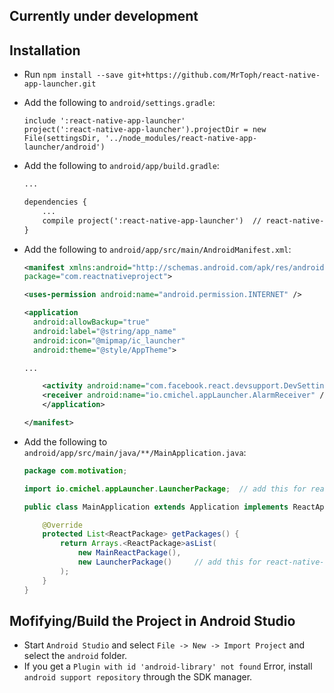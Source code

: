 ## Currently under development

## Installation
* Run `npm install --save git+https://github.com/MrToph/react-native-app-launcher.git`
* Add the following to `android/settings.gradle`:
    ```
    include ':react-native-app-launcher'
    project(':react-native-app-launcher').projectDir = new File(settingsDir, '../node_modules/react-native-app-launcher/android')
    ```

* Add the following to `android/app/build.gradle`:
    ```xml
    ...

    dependencies {
        ...
        compile project(':react-native-app-launcher')  // react-native-app-launcher
    }
    ```
* Add the following to `android/app/src/main/AndroidManifest.xml`:
    ```xml
    <manifest xmlns:android="http://schemas.android.com/apk/res/android"
    package="com.reactnativeproject">

    <uses-permission android:name="android.permission.INTERNET" />

    <application
      android:allowBackup="true"
      android:label="@string/app_name"
      android:icon="@mipmap/ic_launcher"
      android:theme="@style/AppTheme">

    ...

        <activity android:name="com.facebook.react.devsupport.DevSettingsActivity" />
        <receiver android:name="io.cmichel.appLauncher.AlarmReceiver" />   <!-- react-native-app-launcher -->
        </application>

    </manifest>
    ```
* Add the following to `android/app/src/main/java/**/MainApplication.java`:
    ```java
    package com.motivation;

    import io.cmichel.appLauncher.LauncherPackage;  // add this for react-native-app-launcher

    public class MainApplication extends Application implements ReactApplication {

        @Override
        protected List<ReactPackage> getPackages() {
            return Arrays.<ReactPackage>asList(
                new MainReactPackage(),
                new LauncherPackage()     // add this for react-native-app-launcher
            );
        }
    }
    ```


## Mofifying/Build the Project in Android Studio
* Start `Android Studio` and select `File -> New -> Import Project` and select the `android` folder.
* If you get a `Plugin with id 'android-library' not found` Error, install `android support repository`
    through the SDK manager.
